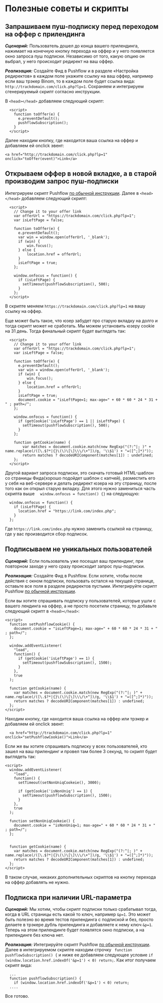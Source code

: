 # Полезные советы и скрипты
## Запрашиваем пуш-подписку перед переходом на оффер с прилендинга
***Сценарий:*** 
Пользователь дошел до конца вашего прилендинга, нажимает на конечную кнопку перехода на оффер и у него появляется окно запроса пуш подписки. Независимо от того, какую опцию он выбрал, у него происходит редирект на ваш оффер.

***Реализация:*** 
Cоздайте Фид в Pushflow и в разделе «Настройка редиректов» в каждом поле укажите ссылку на ваш оффер, например если ваш трэкер Binom, то в каждом поле будет ссылка вида: ```http://trackdomain.com/click.php?lp=1```. Сохраняем и интегрируем сгенерируемый скрипт согласно инструкции.

В ```<head></head>``` добавляем следующий скрипт:
```
  <script>
    function toOffer(e) {
      e.preventDefault();
      pushflowSubscription();
    }
  </script>
  ```
  Далее находим кнопку, где находится ваша ссылка на оффер и добавляем ей onclick эвент:
  ```
  <a href="http://trackdomain.com/click.php?lp=1" onclick="toOffer(event)">Link</a>
  ```


## Открываем оффер в новой вкладке, а в старой производим запрос пуш-подписки
Интегрируем скрипт Pushflow [по обычной инструкции](/ru/feed_collect). Далее в ```<head></head>``` добавляем следующий скрипт:
```
  <script>
    // Change it to your offer link
    var offerUrl = "https://trackdomain.com/click.php?lp=1";
    var isLeftPage = false;
    
    function toOffer(e) {
      e.preventDefault();
      var win = window.open(offerUrl, '_blank');
      if (win) {
          win.focus();
      } else {
          location.href = offerUrl;
      }
      isLeftPage = true;
    };

    window.onfocus = function() {
      if (isLeftPage) {
        setTimeout(pushflowSubscription(), 500);
      }
    };
  </script>
```
В скрипте меняем ```https://trackdomain.com/click.php?lp=1``` на вашу ссылку на оффер.

Еще может быть такое, что юзер забудет про старую вкладку на долго и тогда скрипт может не сработать. Мы можем установить юзеру cookie на 31 день. Тогда финальный скрипт будет выглядеть так:
```
  <script>
    // Change it to your offer link
    var offerUrl = "https://trackdomain.com/click.php?lp=1";
    var isLeftPage = false;
    
    function toOffer(e) {
      e.preventDefault();
      var win = window.open(offerUrl, '_blank');
      if (win) {
          win.focus();
      } else {
          location.href = offerUrl;
      }
      isLeftPage = true;
      document.cookie = "isLeftPage=1; max-age=" + 60 * 60 * 24 * 31 + " ; path=/";
    };

    window.onfocus = function() {
      if (getCookie('isLeftPage') == 1 || isLeftPage) {
        setTimeout(pushflowSubscription(), 500);
      }
    };

    function getCookie(name) {
        var matches = document.cookie.match(new RegExp("(?:^|; )" + name.replace(/([\.$?*|{}\(\)\[\]\\\/\+^])/g, '\\$1') + "=([^;]*)"));
        return matches ? decodeURIComponent(matches[1]) : undefined;
    };
  </script>
```

Другой вариант запроса подписки, это скачать готовый HTML-шаблон со страницы Фида(хорошо подойдет шаблон с капчей), разместить его у себя на веб-сервере и делать редирект юзера на эту страницу, после того как он открыл старую вкладку. Для этого нужно замениться часть скрипта выше ```  window.onfocus = function() {}``` на следующую:
```
  window.onfocus = function() {
    if (isLeftPage) {
      location.href = "https://link.com/index.php";
    }
  };
```
Где ```https://link.com/index.php``` нужно заменить ссылкой на страницу, где у вас производится сбор подписок.


## Подписываем не уникальных пользователей
***Сценарий:*** 
Если пользователь уже посещал ваш прилендинг, при повторном заходе у него сразу происходит запрос пуш-подписки.

***Реализация:*** 
Cоздайте Фид в Pushflow. Если хотите, чтобы после действия с окном подписки, пользовать остался на текущей странице, оставьте все поля в разделе редиректов пустыми. Интегрируйте скрипт Pushflow [по обычной инструкции](/ru/feed_collect).

Если вы хотите спрашивать подписку у пользователей, которые ушли с вашего лендинга на оффер, а не просто посетили страницу, то добавьте следующий скрипт в ```<head></head>```:
```
<script>
  function setPushflowCookie() {
    document.cookie = "isLeftPage=1; max-age=" + 60 * 60 * 24 * 31 + " ; path=/";
  };

  window.addEventListener(
    "load",
    function() {
      if (getCookie('isLeftPage') == 1) {
        setTimeout(pushflowSubscription(), 1500);
      }
    },
    true
  );

  function getCookie(name) {
    var matches = document.cookie.match(new RegExp("(?:^|; )" + name.replace(/([\.$?*|{}\(\)\[\]\\\/\+^])/g, '\\$1') + "=([^;]*)"));
    return matches ? decodeURIComponent(matches[1]) : undefined;
  };
</script>
```
Находим кнопку, где находится ваша ссылка на оффер или трэкер и добавляем ей onclick эвент:
```
  <a href="http://trackdomain.com/click.php?lp=1" onclick="setPushflowCookie()">Link</a>
```

Если же вы хотите спрашивать подписку у всех пользователей, кто зашел на ваш прилендинг и провел там более 3 секунд, то скрипт будет выглядеть так:
```
<script>
  window.addEventListener(
    "load",
    function() {
      setTimeout(setNonUniqCookeie(), 3000);

      if (getCookie('isNonUniq') == 1) {
        setTimeout(pushflowSubscription(), 1500);
      }
    },
    true
  );

  function setNonUniqCookeie() {
    document.cookie = "isNonUniq=1; max-age=" + 60 * 60 * 24 * 31 + " ; path=/";
  };


  function getCookie(name) {
    var matches = document.cookie.match(new RegExp("(?:^|; )" + name.replace(/([\.$?*|{}\(\)\[\]\\\/\+^])/g, '\\$1') + "=([^;]*)"));
    return matches ? decodeURIComponent(matches[1]) : undefined;
  };
</script>
```
В таком случае, никаких дополнительных скриптов на кнопку перехода на оффер добавлять не нужно.


## Подписка при наличии URL-параметра
***Сценарий:*** 
Мы хотим, чтобы скрипт подписки только срабатывал тогда, когда в URL страницы есть какой то ключ, например ```&p=1```. Это может быть полезно во время тестов прилендинга с подпиской и без, просто делаете в трэкере дубль прилендинга и добавляете к нему ключ ```&p=1```. Теперь на этом прилендинге будет появлятся окно подписки, а на прилендинге без ключа нет.

***Реализация:*** 
Интегрируйте скрипт Pushflow [по обычной инструкции](/ru/feed_collect). Далее в интегрируемом скрипте находим строчку ``` function pushflowSubscription() {``` и ниже ее добавляем следующее условие  ```if (window.location.href.indexOf('&p=1') < 0) return;```. Как итог получаем скрипт вида:
```
  ...
  function pushflowSubscription() {
    if (window.location.href.indexOf('&p=1') < 0) return;
  ....
```
Все готово.
<!-- ## Параллельный сбор своей пуш-базы с другими сервисами пуш-подписок -->
